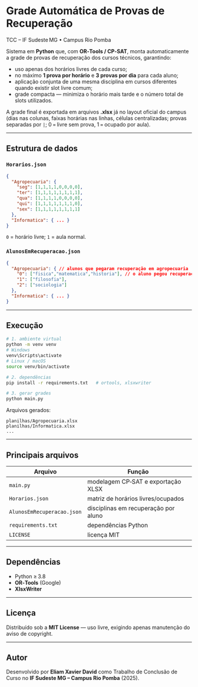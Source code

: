 # Grade Automática de Provas de Recuperação  
TCC – IF Sudeste MG • Campus Rio Pomba

Sistema em **Python** que, com **OR‑Tools / CP‑SAT**, monta automaticamente a
grade de provas de recuperação dos cursos técnicos, garantindo:

* uso apenas dos horários livres de cada curso;  
* no máximo **1 prova por horário** e **3 provas por dia** para cada aluno;  
* aplicação conjunta de uma mesma disciplina em cursos diferentes quando
  existir slot livre comum;  
* grade compacta — minimiza o horário mais tarde e o número total de slots
  utilizados.

A grade final é exportada em arquivos **.xlsx** já no layout oficial do campus
(dias nas colunas, faixas horárias nas linhas, células centralizadas; provas
separadas por `|`; 0 = livre sem prova, 1 = ocupado por aula).

---

## Estrutura de dados

### `Horarios.json`
```json
{
  "Agropecuaria": {
    "seg": [1,1,1,1,0,0,0,0],
    "ter": [1,1,1,1,1,1,1,1],
    "qua": [1,1,1,1,0,0,0,0],
    "qui": [1,1,1,1,1,1,1,0],
    "sex": [1,1,1,1,1,1,1,1]
  },
  "Informatica": { ... }
}
```
`0` = horário livre; `1` = aula normal.

### `AlunosEmRecuperacao.json`
```json
{
  "Agropecuaria": { // alunos que pegaram recuperação em agropecuaria
    "0": ["fisica","matematica","historia"], // o aluno pegou recuperação em fisica, matematica e historia
    "1": ["filosofia"], 
    "2": ["sociologia"]
  },
  "Informatica": { ... }
}
```

---

## Execução

```bash
# 1. ambiente virtual
python -m venv venv
# Windows
venv\Scripts\activate
# Linux / macOS
source venv/bin/activate

# 2. dependências
pip install -r requirements.txt   # ortools, xlsxwriter

# 3. gerar grades
python main.py
```

Arquivos gerados:

```text
planilhas/Agropecuaria.xlsx
planilhas/Informatica.xlsx
...
```

---

## Principais arquivos

| Arquivo                     | Função                                            |
|-----------------------------|---------------------------------------------------|
| `main.py`                  | modelagem CP‑SAT e exportação XLSX                |
| `Horarios.json`            | matriz de horários livres/ocupados                |
| `AlunosEmRecuperacao.json` | disciplinas em recuperação por aluno              |
| `requirements.txt`         | dependências Python                               |
| `LICENSE`                  | licença MIT                                       |

---

## Dependências

* Python ≥ 3.8  
* **OR‑Tools** (Google)  
* **XlsxWriter**

---

## Licença

Distribuído sob a **MIT License** — uso livre, exigindo apenas manutenção do
aviso de copyright.

---

## Autor

Desenvolvido por **Eliam Xavier David** como Trabalho de Conclusão de Curso no **IF Sudeste MG – Campus Rio Pomba** (2025).
